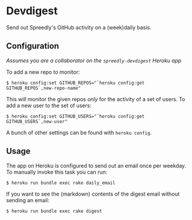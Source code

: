 # Devdigest

Send out Spreedly's GitHub activity on a (week)daily basis.

## Configuration

*Assumes you are a collaborator on the `spreedly-devdigest` Heroku app*

To add a new repo to monitor:

```session
$ heroku config:set GITHUB_REPOS="`heroku config:get GITHUB_REPOS`,new-repo-name"
```

This will monitor the given repos *only* for the activity of a set of users. To add a new user to the set of users:

```session
$ heroku config:set GITHUB_USERS="`heroku config:get GITHUB_USERS`,new-user"
```

A bunch of other settings can be found with `heroku config`.

## Usage

The app on Heroku is configured to send out an email once per weekday. To manually invoke this task you can run:

```session
$ heroku run bundle exec rake daily_email
```

If you want to see the (markdown) contents of the digest email without sending an email:

```session
$ heroku run bundle exec rake digest
```
